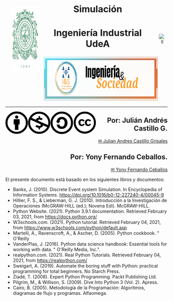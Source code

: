 <div>
<table>
    <thead align="center">
        <tr>
            <td rowspan="3">
                <img alt="UdeA" height="200px" src="https://raw.githubusercontent.com/juliancastillo-udea/2024-1-ProgramacionPosgrados/main/images/Escudo-UdeA.svg" hspace="10px" vspace="0px">
            </td>
            <td>
                <h1><b> </b></h1>
            </td>
            <td rowspan="3">
                <img alt="II" height="200px" src="https://upload.wikimedia.org/wikipedia/commons/thumb/b/b9/Ingenier%C3%ADa_Industrial_UdeA.png/1026px-Ingenier%C3%ADa_Industrial_UdeA.png" hspace="0px" vspace="0px">
            </td>
        </tr>
        <tr>
            <td>
                <h1><b>Simulación</b></h1>
                <h1><b>Ingeniería Industrial UdeA</b></h1>
            </td>
        </tr>
        <tr>
            <td>
                <img alt="I&S" height="135px" src="https://raw.githubusercontent.com/juliancastillo-udea/2024-1-ProgramacionPosgrados/main/images/IS.png" hspace="10px" vspace="0px">
            </td>
        </tr>
    </thead>
</table>

</div>

<hr size=10 noshade color="green">
<p>
<img alt="CC" height="70px" src="https://raw.githubusercontent.com/juliancastillo-udea/2024-1-ProgramacionPosgrados/main/images/by.xlarge.png" align="left" hspace="0px" vspace="0px">
<img alt="Attribution" height="70px" src="https://raw.githubusercontent.com/juliancastillo-udea/2024-1-ProgramacionPosgrados/main/images/nc.xlarge.png" align="left" hspace="0px" vspace="0px">
<img alt="NC" height="70px" src="https://raw.githubusercontent.com/juliancastillo-udea/2024-1-ProgramacionPosgrados/main/images/sa.xlarge.png" align="left" hspace="0px" vspace="0px">
<img alt="SA" height="70px" src="https://raw.githubusercontent.com/juliancastillo-udea/2024-1-ProgramacionPosgrados/main/images/cc-icons.png" align="left" hspace="0px" vspace="0px">
</p>

<div align="right">
<h2> <b> Por: Julián Andrés Castillo G. </b> </h2>
<a href="mailto:jandres.castillo@udea.edu.co"> ✉ Julian Andres Castillo Grisales </a>
<h2> <b> Por: Yony Fernando Ceballos. </b> </h2>
<a href="mailto:yony.ceballos@udea.edu.co"> ✉ Yony Fernando Ceballos </a>
</div>


El presente documento está basado en los siguientes libros y documentos:
*   Banks, J. (2010). Discrete Event system Simulation. In Encyclopedia of Information Systems. https://doi.org/10.1016/b0-12-227240-4/00045-9
*   Hillier, F. S., & Lieberman, G. J. (2010). Introducción a la Investigación de Operaciones (McGRAW-HILL (ed.); Novena Edi). McGRAW-HILL.
*   Python Website. (2021). Python 3.9.1 documentation. Retrieved February 03, 2021, from https://docs.python.org/
*   W3schools.com. (2021). Python tutorial. Retrieved February 04, 2021, from https://www.w3schools.com/python/default.asp
*   Martelli, A., Ravenscroft, A., & Ascher, D. (2005). Python cookbook. " O'Reilly
*   VanderPlas, J. (2016). Python data science handbook: Essential tools for working with data. " O'Reilly Media, Inc.".
*   realpython.com. (2021). Real Python Tutorials. Retrieved February 04, 2021, from https://realpython.com/
*   Sweigart, A. (2019). Automate the boring stuff with Python: practical programming for total beginners. No Starch Press.
*   Ziadé, T. (2008). Expert Python Programming. Packt Publishing Ltd.
*   Pilgrim, M., & Willison, S. (2009). Dive Into Python 3 (Vol. 2). Apress.
*   Cairo, B. (2005). Metodología de la Programación: Algoritmos, diagramas de flujo y programas. Alfaomega.
